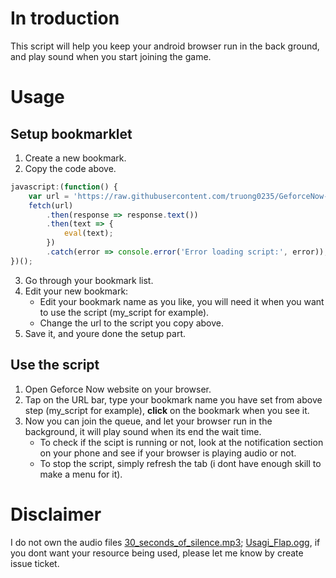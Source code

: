 # In troduction

This script will help you keep your android browser run in the back ground, and play sound when you start joining the game.

# Usage

## Setup  bookmarklet
1. Create a new bookmark.
2. Copy the code above.
```javascript
javascript:(function() {
    var url = 'https://raw.githubusercontent.com/truong0235/GeforceNow-web-script/refs/heads/main/new-script.js';
    fetch(url)
        .then(response => response.text())
        .then(text => {
            eval(text);
        })
        .catch(error => console.error('Error loading script:', error));
})();

```
3. Go through your bookmark list.
4. Edit your new bookmark:
    - Edit your bookmark name as you like, you will need it when you want to use the script (my_script for example).
    - Change the url to the script you copy above.
5. Save it, and youre done the setup part.

## Use the script
1. Open Geforce Now website on your browser.
2. Tap on the URL bar, type your bookmark name you have set from above step (my_script for example), **click** on the bookmark when you see it.
3. Now you can join the queue, and let your browser run in the background, it will play sound when its end the wait time.
    - To check if the scipt is running or not, look at the notification section on your phone and see if your browser is playing audio or not.
    - To stop the script, simply refresh the tab (i dont have enough skill to make a menu for it).
# Disclaimer

I do not own the audio files [30_seconds_of_silence.mp3](https://www.youtube.com/watch?v=O51uFhJGf5s); [Usagi_Flap.ogg](https://www.youtube.com/watch?v=toPWvdaC84w), if you dont want your resource being used, please let me know by create issue ticket. 
